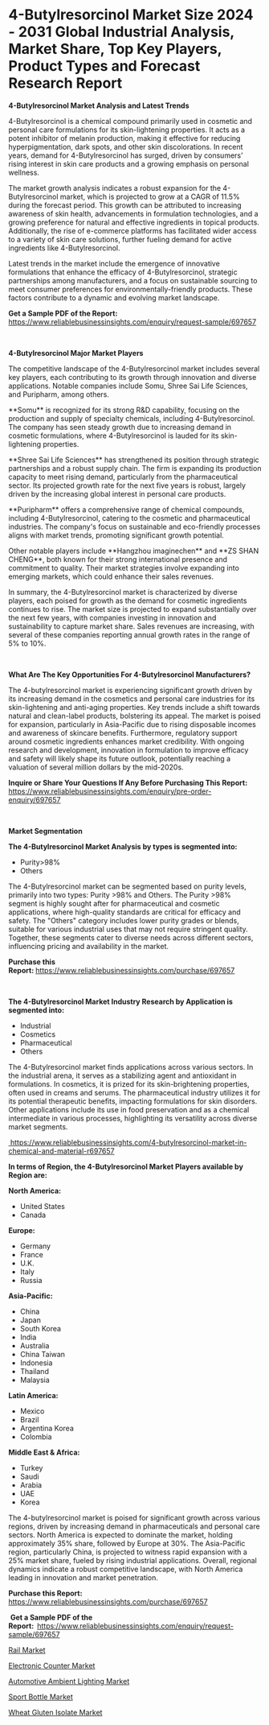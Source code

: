 <p><h1>4-Butylresorcinol Market Size 2024 - 2031 Global Industrial Analysis, Market Share, Top Key Players, Product Types and Forecast Research Report</h1></p><p><strong>4-Butylresorcinol Market Analysis and Latest Trends</strong></p>
<p><p>4-Butylresorcinol is a chemical compound primarily used in cosmetic and personal care formulations for its skin-lightening properties. It acts as a potent inhibitor of melanin production, making it effective for reducing hyperpigmentation, dark spots, and other skin discolorations. In recent years, demand for 4-Butylresorcinol has surged, driven by consumers’ rising interest in skin care products and a growing emphasis on personal wellness. </p><p>The market growth analysis indicates a robust expansion for the 4-Butylresorcinol market, which is projected to grow at a CAGR of 11.5% during the forecast period. This growth can be attributed to increasing awareness of skin health, advancements in formulation technologies, and a growing preference for natural and effective ingredients in topical products. Additionally, the rise of e-commerce platforms has facilitated wider access to a variety of skin care solutions, further fueling demand for active ingredients like 4-Butylresorcinol. </p><p>Latest trends in the market include the emergence of innovative formulations that enhance the efficacy of 4-Butylresorcinol, strategic partnerships among manufacturers, and a focus on sustainable sourcing to meet consumer preferences for environmentally-friendly products. These factors contribute to a dynamic and evolving market landscape.</p></p>
<p><strong>Get a Sample PDF of the Report:&nbsp;</strong> <a href="https://www.reliablebusinessinsights.com/enquiry/request-sample/697657?utm_campaign=1877&utm_medium=2&utm_source=Github&utm_content=ia&utm_term=16122024&utm_id=4-butylresorcinol">https://www.reliablebusinessinsights.com/enquiry/request-sample/697657</a></p>
<p>&nbsp;</p>
<p><strong>4-Butylresorcinol Major Market Players</strong></p>
<p><p>The competitive landscape of the 4-Butylresorcinol market includes several key players, each contributing to its growth through innovation and diverse applications. Notable companies include Somu, Shree Sai Life Sciences, and Puripharm, among others.</p><p>**Somu** is recognized for its strong R&D capability, focusing on the production and supply of specialty chemicals, including 4-Butylresorcinol. The company has seen steady growth due to increasing demand in cosmetic formulations, where 4-Butylresorcinol is lauded for its skin-lightening properties. </p><p>**Shree Sai Life Sciences** has strengthened its position through strategic partnerships and a robust supply chain. The firm is expanding its production capacity to meet rising demand, particularly from the pharmaceutical sector. Its projected growth rate for the next five years is robust, largely driven by the increasing global interest in personal care products.</p><p>**Puripharm** offers a comprehensive range of chemical compounds, including 4-Butylresorcinol, catering to the cosmetic and pharmaceutical industries. The company's focus on sustainable and eco-friendly processes aligns with market trends, promoting significant growth potential. </p><p>Other notable players include **Hangzhou imaginechen** and **ZS SHAN CHENG**, both known for their strong international presence and commitment to quality. Their market strategies involve expanding into emerging markets, which could enhance their sales revenues.</p><p>In summary, the 4-Butylresorcinol market is characterized by diverse players, each poised for growth as the demand for cosmetic ingredients continues to rise. The market size is projected to expand substantially over the next few years, with companies investing in innovation and sustainability to capture market share. Sales revenues are increasing, with several of these companies reporting annual growth rates in the range of 5% to 10%.</p></p>
<p>&nbsp;</p>
<p><strong>What Are The Key Opportunities For 4-Butylresorcinol Manufacturers?</strong></p>
<p><p>The 4-butylresorcinol market is experiencing significant growth driven by its increasing demand in the cosmetics and personal care industries for its skin-lightening and anti-aging properties. Key trends include a shift towards natural and clean-label products, bolstering its appeal. The market is poised for expansion, particularly in Asia-Pacific due to rising disposable incomes and awareness of skincare benefits. Furthermore, regulatory support around cosmetic ingredients enhances market credibility. With ongoing research and development, innovation in formulation to improve efficacy and safety will likely shape its future outlook, potentially reaching a valuation of several million dollars by the mid-2020s.</p></p>
<p><strong>Inquire or Share Your Questions If Any Before Purchasing This Report:</strong> <a href="https://www.reliablebusinessinsights.com/enquiry/pre-order-enquiry/697657?utm_campaign=1877&utm_medium=2&utm_source=Github&utm_content=ia&utm_term=16122024&utm_id=4-butylresorcinol">https://www.reliablebusinessinsights.com/enquiry/pre-order-enquiry/697657</a></p>
<p>&nbsp;</p>
<p><strong>Market Segmentation</strong></p>
<p><strong>The 4-Butylresorcinol Market Analysis by types is segmented into:</strong></p>
<p><ul><li>Purity>98%</li><li>Others</li></ul></p>
<p><p>The 4-Butylresorcinol market can be segmented based on purity levels, primarily into two types: Purity >98% and Others. The Purity >98% segment is highly sought after for pharmaceutical and cosmetic applications, where high-quality standards are critical for efficacy and safety. The "Others" category includes lower purity grades or blends, suitable for various industrial uses that may not require stringent quality. Together, these segments cater to diverse needs across different sectors, influencing pricing and availability in the market.</p></p>
<p><strong>Purchase this Report:&nbsp;</strong><a href="https://www.reliablebusinessinsights.com/purchase/697657?utm_campaign=1877&utm_medium=2&utm_source=Github&utm_content=ia&utm_term=16122024&utm_id=4-butylresorcinol">https://www.reliablebusinessinsights.com/purchase/697657</a></p>
<p>&nbsp;</p>
<p><strong>The 4-Butylresorcinol Market Industry Research by Application is segmented into:</strong></p>
<p><ul><li>Industrial</li><li>Cosmetics</li><li>Pharmaceutical</li><li>Others</li></ul></p>
<p><p>The 4-Butylresorcinol market finds applications across various sectors. In the industrial arena, it serves as a stabilizing agent and antioxidant in formulations. In cosmetics, it is prized for its skin-brightening properties, often used in creams and serums. The pharmaceutical industry utilizes it for its potential therapeutic benefits, impacting formulations for skin disorders. Other applications include its use in food preservation and as a chemical intermediate in various processes, highlighting its versatility across diverse market segments.</p></p>
<p><a href="https://www.reliablebusinessinsights.com/4-butylresorcinol-market-in-chemical-and-material-r697657?utm_campaign=1877&utm_medium=2&utm_source=Github&utm_content=ia&utm_term=16122024&utm_id=4-butylresorcinol">&nbsp;https://www.reliablebusinessinsights.com/4-butylresorcinol-market-in-chemical-and-material-r697657</a></p>
<p><strong>In terms of Region, the 4-Butylresorcinol Market Players available by Region are:</strong></p>
<p>
    <p> <strong> North America: </strong>
        <ul>
            <li>United States</li>
            <li>Canada</li>
        </ul>
        </p> 
    <p> <strong> Europe: </strong>
        <ul>
            <li>Germany</li>
            <li>France</li>
            <li>U.K.</li>
            <li>Italy</li>
            <li>Russia</li>
        </ul>
        </p> 
    <p> <strong> Asia-Pacific: </strong>
        <ul>
            <li>China</li>
            <li>Japan</li>
            <li>South Korea</li>
            <li>India</li>
            <li>Australia</li>
            <li>China Taiwan</li>
            <li>Indonesia</li>
            <li>Thailand</li>
            <li>Malaysia</li>
        </ul>
        </p> 
    <p> <strong> Latin America: </strong>
        <ul>
            <li>Mexico</li>
            <li>Brazil</li>
            <li>Argentina Korea</li>
            <li>Colombia</li>
        </ul>
        </p> 
    <p> <strong> Middle East & Africa: </strong>
        <ul>
            <li>Turkey</li>
            <li>Saudi</li>
            <li>Arabia</li>
            <li>UAE</li>
            <li>Korea</li>
        </ul>
    </p>
    </p>
<p><p>The 4-butylresorcinol market is poised for significant growth across various regions, driven by increasing demand in pharmaceuticals and personal care sectors. North America is expected to dominate the market, holding approximately 35% share, followed by Europe at 30%. The Asia-Pacific region, particularly China, is projected to witness rapid expansion with a 25% market share, fueled by rising industrial applications. Overall, regional dynamics indicate a robust competitive landscape, with North America leading in innovation and market penetration.</p></p>
<p><strong>Purchase this Report: </strong><a href="https://www.reliablebusinessinsights.com/purchase/697657?utm_campaign=1877&utm_medium=2&utm_source=Github&utm_content=ia&utm_term=16122024&utm_id=4-butylresorcinol">https://www.reliablebusinessinsights.com/purchase/697657</a></p>
<p>&nbsp;<strong>Get a Sample PDF of the Report:&nbsp;&nbsp;</strong><a href="https://www.reliablebusinessinsights.com/enquiry/request-sample/697657?utm_campaign=1877&utm_medium=2&utm_source=Github&utm_content=ia&utm_term=16122024&utm_id=4-butylresorcinol">https://www.reliablebusinessinsights.com/enquiry/request-sample/697657</a></p>
<p><strong></strong></p>
<p><p><a href="https://www.linkedin.com/pulse/rail-market-from-20242031-in-depth-quantitative-analysis-projected-vbbme?utm_campaign=1877&utm_medium=2&utm_source=Github&utm_content=ia&utm_term=16122024&utm_id=4-butylresorcinol">Rail Market</a></p><p><a href="https://www.linkedin.com/pulse/growth-opportunities-challenges-electronic-counter-market-ljr2e?utm_campaign=1877&utm_medium=2&utm_source=Github&utm_content=ia&utm_term=16122024&utm_id=4-butylresorcinol">Electronic Counter Market</a></p><p><a href="https://www.linkedin.com/pulse/recent-automotive-ambient-lighting-market-analysis-shows-size-izule?utm_campaign=1877&utm_medium=2&utm_source=Github&utm_content=ia&utm_term=16122024&utm_id=4-butylresorcinol">Automotive Ambient Lighting Market</a></p><p><a href="https://www.linkedin.com/pulse/sport-bottle-market-analysis-anticipated-101-cagr-growth-dynamics-rjs0f?utm_campaign=1877&utm_medium=2&utm_source=Github&utm_content=ia&utm_term=16122024&utm_id=4-butylresorcinol">Sport Bottle Market</a></p><p><a href="https://www.linkedin.com/pulse/wheat-gluten-isolate-market-size-share-analysis-for2024--vegjf?utm_campaign=1877&utm_medium=2&utm_source=Github&utm_content=ia&utm_term=16122024&utm_id=4-butylresorcinol">Wheat Gluten Isolate Market</a></p></p>